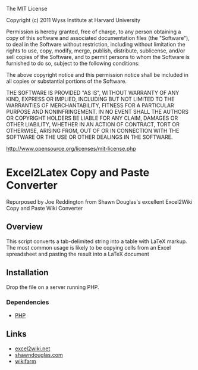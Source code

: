 The MIT License

Copyright (c) 2011 Wyss Institute at Harvard University

Permission is hereby granted, free of charge, to any person obtaining a copy
of this software and associated documentation files (the "Software"), to deal
in the Software without restriction, including without limitation the rights
to use, copy, modify, merge, publish, distribute, sublicense, and/or sell
copies of the Software, and to permit persons to whom the Software is
furnished to do so, subject to the following conditions:

The above copyright notice and this permission notice shall be included in
all copies or substantial portions of the Software.

THE SOFTWARE IS PROVIDED "AS IS", WITHOUT WARRANTY OF ANY KIND, EXPRESS OR
IMPLIED, INCLUDING BUT NOT LIMITED TO THE WARRANTIES OF MERCHANTABILITY,
FITNESS FOR A PARTICULAR PURPOSE AND NONINFRINGEMENT. IN NO EVENT SHALL THE
AUTHORS OR COPYRIGHT HOLDERS BE LIABLE FOR ANY CLAIM, DAMAGES OR OTHER
LIABILITY, WHETHER IN AN ACTION OF CONTRACT, TORT OR OTHERWISE, ARISING FROM,
OUT OF OR IN CONNECTION WITH THE SOFTWARE OR THE USE OR OTHER DEALINGS IN
THE SOFTWARE.

http://www.opensource.org/licenses/mit-license.php

# Excel2Latex Copy and Paste Converter

Repurposed by Joe Reddington from Shawn Douglas's excellent Excel2Wiki Copy and Paste Wiki Converter

## Overview

This script converts a tab-delimited string into a table with LaTeX markup.
The most common usage is likely to be copying cells from an Excel spreadsheet
and pasting the result into a LaTeX document

## Installation

Drop the file on a server running PHP.

### Dependencies

* [PHP](http://www.php.net/)

## Links
* [excel2wiki.net](http://excel2wiki.net/)
* [shawndouglas.com](http://shawndouglas.com/)
* [wikifarm](https://github.com/tomclegg/wikifarm)
